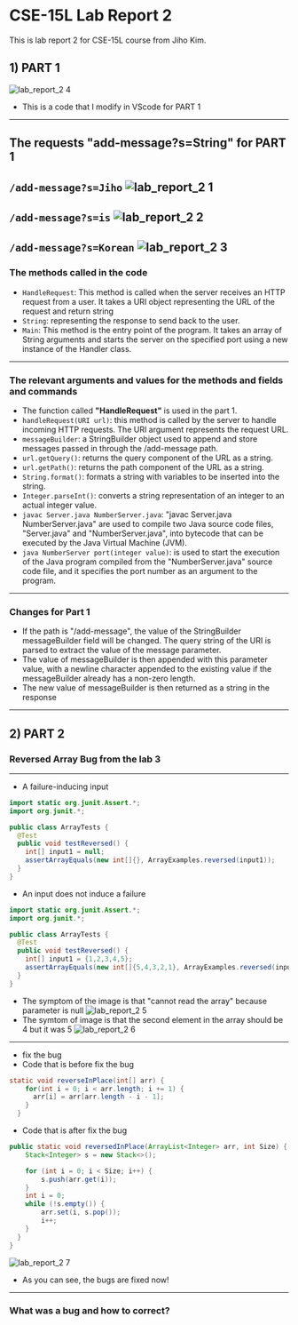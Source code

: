 # CSE-15L Lab Report 2
This is lab report 2 for CSE-15L course from Jiho Kim.
## 1) PART 1
![lab_report_2 4](https://user-images.githubusercontent.com/129816454/233743743-c036a90f-0e5a-4103-b29d-6ec3fefd925b.png)
* This is a code that I modify in VScode for PART 1
---
## The requests "add-message?s=String" for PART 1
 `/add-message?s=Jiho`
![lab_report_2 1](https://user-images.githubusercontent.com/129816454/233746955-bfa94262-b81d-4291-9acd-ce2c81dcdf75.png)    
---
  `/add-message?s=is`
![lab_report_2 2](https://user-images.githubusercontent.com/129816454/233747190-1ca335ea-396e-4c00-93bc-524772227c68.png)     
--- 
  `/add-message?s=Korean`
![lab_report_2 3](https://user-images.githubusercontent.com/129816454/233747363-ce236fb2-86fc-4e49-a84d-c156cb0181d5.png)    
---
### The methods called in the code
* `HandleRequest`: This method is called when the server receives an HTTP request from a user. It takes a URI object representing the URL of the request and return string    
* `String`: representing the response to send back to the user.
* `Main`: This method is the entry point of the program. It takes an array of String arguments and starts the server on the specified port using a new instance of the Handler class.
---
### The relevant arguments and values for the methods and fields and commands
* The function called **"HandleRequest"** is used in the part 1.
* `handleRequest(URI url)`: this method is called by the server to handle incoming HTTP requests. The URI argument represents the request URL. 
* `messageBuilder`: a StringBuilder object used to append and store messages passed in through the /add-message path.
* `url.getQuery()`: returns the query component of the URL as a string.
* `url.getPath()`: returns the path component of the URL as a string.
* `String.format()`: formats a string with variables to be inserted into the string.
* `Integer.parseInt()`: converts a string representation of an integer to an actual integer value.
* `javac Server.java NumberServer.java`: "javac Server.java NumberServer.java" are used to compile two Java source code files, "Server.java" and "NumberServer.java", into bytecode that can be executed by the Java Virtual Machine (JVM).
* `java NumberServer port(integer value)`: is used to start the execution of the Java program compiled from the "NumberServer.java" source code file, and it specifies the port number as an argument to the program.
---
### Changes for Part 1
* If the path is "/add-message", the value of the StringBuilder messageBuilder field will be changed. The query string of the URI is parsed to extract the value of the message parameter. 
* The value of messageBuilder is then appended with this parameter value, with a newline character appended to the existing value if the messageBuilder already has a non-zero length. 
* The new value of messageBuilder is then returned as a string in the response
---
## 2) PART 2
### Reversed Array Bug from the lab 3
---
* A failure-inducing input
```java
import static org.junit.Assert.*;
import org.junit.*;

public class ArrayTests {
  @Test
  public void testReversed() {
    int[] input1 = null;
    assertArrayEquals(new int[]{}, ArrayExamples.reversed(input1));
  }
}
```
* An input does not induce a failure
```java
import static org.junit.Assert.*;
import org.junit.*;

public class ArrayTests {
  @Test
  public void testReversed() {
    int[] input1 = {1,2,3,4,5};
    assertArrayEquals(new int[]{5,4,3,2,1}, ArrayExamples.reversed(input1));
  }
}
```
* The symptom of the image is that "cannot read the array" because parameter is null
![lab_report_2 5](https://user-images.githubusercontent.com/129816454/233754766-3e2b797d-d515-48a3-8382-59f9ccb164d8.png)
* The symtom of image is that the second element in the array should be 4 but it was 5
![lab_report_2 6](https://user-images.githubusercontent.com/129816454/233754778-c3fa1d75-ff8f-4488-9198-70c9f7fe6172.png)
---
* fix the bug
* Code that is before fix the bug
```java
static void reverseInPlace(int[] arr) {
    for(int i = 0; i < arr.length; i += 1) {
      arr[i] = arr[arr.length - i - 1];
    }
  }
```
* Code that is after fix the bug
```java
public static void reversedInPlace(ArrayList<Integer> arr, int Size) {
    Stack<Integer> s = new Stack<>();

    for (int i = 0; i < Size; i++) {
        s.push(arr.get(i));
    }
    int i = 0;
    while (!s.empty()) {
        arr.set(i, s.pop());
        i++;
    }
  }
}
```
![lab_report_2 7](https://user-images.githubusercontent.com/129816454/233755766-7d8588fb-e975-46fb-b71d-8a2abd4d2fc5.png)
* As you can see, the bugs are fixed now!
---
### What was a bug and how to correct?









